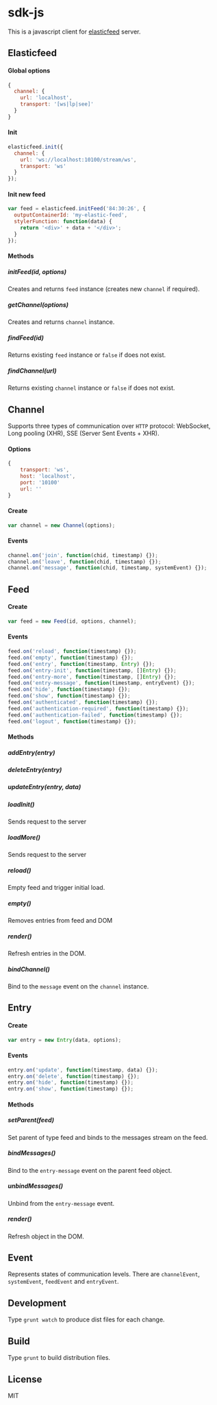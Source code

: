 sdk-js
======

This is a javascript client for [elasticfeed](https://github.com/feedlabs/elasticfeed) server.

Elasticfeed
-----------
#### Global options
```js
{
  channel: {
    url: 'localhost',
    transport: '[ws|lp|see]'
  }
}
```

#### Init
```js
elasticfeed.init({
  channel: {
    url: 'ws://localhost:10100/stream/ws',
    transport: 'ws'
  }
});
```

#### Init new feed
```js
var feed = elasticfeed.initFeed('84:30:26', {
  outputContainerId: 'my-elastic-feed',
  stylerFunction: function(data) {
    return '<div>' + data + '</div>';
  }
});
```

#### Methods
##### initFeed(id, options)
Creates and returns `feed` instance (creates new `channel` if required).
##### getChannel(options)
Creates and returns `channel` instance.
##### findFeed(id)
Returns existing `feed` instance or `false` if does not exist.
##### findChannel(url)
Returns existing `channel` instance or `false` if does not exist.

Channel
-------
Supports three types of communication over `HTTP` protocol: WebSocket, Long pooling (XHR), SSE (Server Sent Events + XHR).

#### Options
```js
{
    transport: 'ws',
    host: 'localhost',
    port: '10100'
    url: ''
}
```

#### Create
```js
var channel = new Channel(options);
```

#### Events
```js
channel.on('join', function(chid, timestamp) {});
channel.on('leave', function(chid, timestamp) {});
channel.on('message', function(chid, timestamp, systemEvent) {});
```

Feed
----
#### Create
```javascript
var feed = new Feed(id, options, channel);
```

#### Events
```js
feed.on('reload', function(timestamp) {});
feed.on('empty', function(timestamp) {});
feed.on('entry', function(timestamp, Entry) {});
feed.on('entry-init', function(timestamp, []Entry) {});
feed.on('entry-more', function(timestamp, []Entry) {});
feed.on('entry-message', function(timestamp, entryEvent) {});
feed.on('hide', function(timestamp) {});
feed.on('show', function(timestamp) {});
feed.on('authenticated', function(timestamp) {});
feed.on('authentication-required', function(timestamp) {});
feed.on('authentication-failed', function(timestamp) {});
feed.on('logout', function(timestamp) {});
```

#### Methods
##### addEntry(entry)
##### deleteEntry(entry)
##### updateEntry(entry, data)
##### loadInit()
Sends request to the server
##### loadMore()
Sends request to the server
##### reload()
Empty feed and trigger initial load.
##### empty()
Removes entries from feed and DOM
##### render()
Refresh entries in the DOM.
##### bindChannel()
Bind to the `message` event on the `channel` instance.

Entry
-----
#### Create
```js
var entry = new Entry(data, options);
```

#### Events
```js
entry.on('update', function(timestamp, data) {});
entry.on('delete', function(timestamp) {});
entry.on('hide', function(timestamp) {});
entry.on('show', function(timestamp) {});
```

#### Methods
##### setParent(feed)
Set parent of type feed and binds to the messages stream on the feed.
##### bindMessages()
Bind to the `entry-message` event on the parent feed object. 
##### unbindMessages()
Unbind from the `entry-message` event.
##### render()
Refresh object in the DOM.

Event
-----
Represents states of communication levels. There are `channelEvent`, `systemEvent`, `feedEvent` and `entryEvent`.

Development
-----------
Type `grunt watch` to produce dist files for each change.

Build
-----
Type `grunt` to build distribution files.

License
-------
MIT
